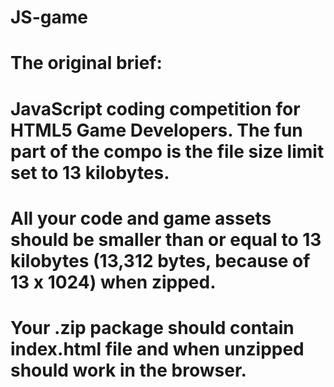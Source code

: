 # JS-game

# The original brief:
# JavaScript coding competition for HTML5 Game Developers. The fun part of the compo is the file size limit set to 13 kilobytes. 
# All your code and game assets should be smaller than or equal to 13 kilobytes (13,312 bytes, because of 13 x 1024) when zipped. 
# Your .zip package should contain index.html file and when unzipped should work in the browser.
